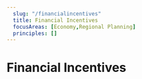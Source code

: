 ```yaml
---
  slug: "/financialincentives"
  title: Financial Incentives
  focusAreas: [Economy,Regional Planning]
  principles: []
---
```

# Financial Incentives
